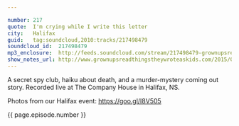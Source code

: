 ```yaml
---

number: 217
quote:  I'm crying while I write this letter
city:   Halifax
guid:   tag:soundcloud,2010:tracks/217498479
soundcloud_id:  217498479
mp3_enclosure:  http://feeds.soundcloud.com/stream/217498479-grownupsreadthingstheywroteaskids-s2e17.mp3
show_notes_url: http://www.grownupsreadthingstheywroteaskids.com/2015/08/episode-217-im-crying-while-i-write-this-letter-halifax/
---
```


A secret spy club, haiku about death, and a murder-mystery coming out story. Recorded live at The Company House in Halifax, NS.

Photos from our Halifax event: https://goo.gl/I8V505

{{ page.episode.number }}